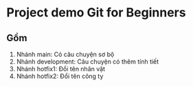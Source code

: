 # Project demo Git for Beginners

## Gồm

1. Nhánh main: Có câu chuyện sơ bộ
2. Nhánh development: Câu chuyện có thêm tính tiết
3. Nhánh hotfix1: Đổi tên nhân vật
4. Nhánh hotfix2: Đổi tên công ty